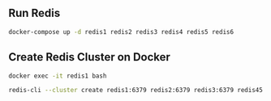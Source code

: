## Run Redis
```bash
docker-compose up -d redis1 redis2 redis3 redis4 redis5 redis6
```

## Create Redis Cluster on Docker
```bash
docker exec -it redis1 bash

redis-cli --cluster create redis1:6379 redis2:6379 redis3:6379 redis45:6379 redis5:6379 redis6:6379 --cluster-replicas 1
```